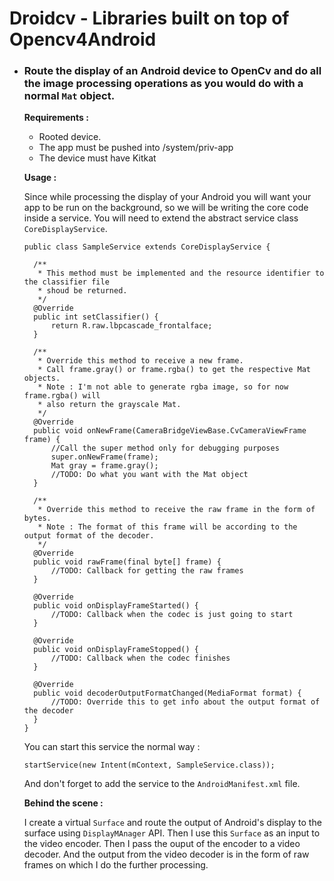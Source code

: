 Droidcv - Libraries built on top of Opencv4Android
===================

* ### Route the display of an Android device to OpenCv and do all the image processing operations as you would do with a normal `Mat` object. ###

  **Requirements :**

  - Rooted device.
  - The app must be pushed into /system/priv-app
  - The device must have Kitkat

  **Usage :**

  Since while processing the display of your Android you will want your app to be run on the background, so we will be writing the core code inside a service.
  You will need to extend the abstract service class `CoreDisplayService`.
  ```
  public class SampleService extends CoreDisplayService {

    /**
     * This method must be implemented and the resource identifier to the classifier file
     * shoud be returned.
     */
    @Override
    public int setClassifier() {        
        return R.raw.lbpcascade_frontalface;
    }

    /**
     * Override this method to receive a new frame.
     * Call frame.gray() or frame.rgba() to get the respective Mat objects.
     * Note : I'm not able to generate rgba image, so for now frame.rgba() will
     * also return the grayscale Mat.
     */
    @Override
    public void onNewFrame(CameraBridgeViewBase.CvCameraViewFrame frame) {
        //Call the super method only for debugging purposes
        super.onNewFrame(frame);
        Mat gray = frame.gray();
        //TODO: Do what you want with the Mat object
    }

    /**
     * Override this method to receive the raw frame in the form of bytes.
     * Note : The format of this frame will be according to the output format of the decoder.
     */
    @Override
    public void rawFrame(final byte[] frame) {
        //TODO: Callback for getting the raw frames       
    }

    @Override
    public void onDisplayFrameStarted() {
        //TODO: Callback when the codec is just going to start
    }

    @Override
    public void onDisplayFrameStopped() {
        //TODO: Callback when the codec finishes
    }

    @Override
    public void decoderOutputFormatChanged(MediaFormat format) {
        //TODO: Override this to get info about the output format of the decoder
    }
  }
  ```
  You can start this service the normal way :
  ```
  startService(new Intent(mContext, SampleService.class));
  ```
  And don't forget to add the service to the `AndroidManifest.xml` file.

  **Behind the scene :**

  I create a virtual `Surface` and route the output of Android's display to the surface using `DisplayMAnager` API.
  Then I use this `Surface` as an input to the video encoder. Then I pass the ouput of the encoder to a video decoder.
  And the output from the video decoder is in the form of raw frames on which I do the further processing.
  
